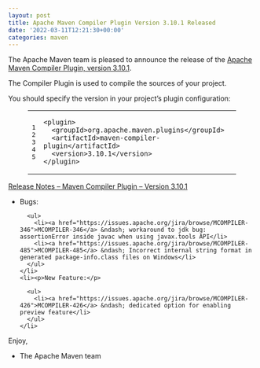 ```yaml
---
layout: post
title: Apache Maven Compiler Plugin Version 3.10.1 Released
date: '2022-03-11T12:21:30+00:00'
categories: maven
---
```

<div class="entry-content"><p>The Apache Maven team is pleased to announce the release of the
  <a href="https://maven.apache.org/plugins/maven-compiler-plugin/">Apache Maven Compiler Plugin, version 3.10.1</a>.</p>

  <p>The Compiler Plugin is used to compile the sources of your project.</p>

  <p>You should specify the version in your project&rsquo;s plugin configuration:</p>

  <figure class='code'><figcaption><span></span></figcaption><div class="highlight"><table><tr><td class="gutter"><pre class="line-numbers"><span class='line-number'>1</span>
<span class='line-number'>2</span>
<span class='line-number'>3</span>
<span class='line-number'>4</span>
<span class='line-number'>5</span>
</pre></td><td class='code'><pre><code class='xml'><span class='line'><span class="nt">&lt;plugin&gt;</span>
</span><span class='line'>  <span class="nt">&lt;groupId&gt;</span>org.apache.maven.plugins<span class="nt">&lt;/groupId&gt;</span>
</span><span class='line'>  <span class="nt">&lt;artifactId&gt;</span>maven-compiler-plugin<span class="nt">&lt;/artifactId&gt;</span>
</span><span class='line'>  <span class="nt">&lt;version&gt;</span>3.10.1<span class="nt">&lt;/version&gt;</span>
</span><span class='line'><span class="nt">&lt;/plugin&gt;</span>
</span></code></pre></td></tr></table></div></figure>




  <!-- more -->


  <p><a href="https://issues.apache.org/jira/secure/ReleaseNote.jspa?projectId=12317225&amp;version=12343484">Release Notes &ndash; Maven Compiler Plugin &ndash; Version 3.10.1</a></p>

  <ul>
    <li><p>Bugs:</p>

      <ul>
        <li><a href="https://issues.apache.org/jira/browse/MCOMPILER-346">MCOMPILER-346</a> &ndash; workaround to jdk bug: assertionError inside javac when using javax.tools API</li>
        <li><a href="https://issues.apache.org/jira/browse/MCOMPILER-485">MCOMPILER-485</a> &ndash; Incorrect internal string format in generated package-info.class files on Windows</li>
      </ul>
    </li>
    <li><p>New Feature:</p>

      <ul>
        <li><a href="https://issues.apache.org/jira/browse/MCOMPILER-426">MCOMPILER-426</a> &ndash; dedicated option for enabling preview feature</li>
      </ul>
    </li>
  </ul>


  <p>Enjoy,</p>

  <ul>
    <li>The Apache Maven team</li>
  </ul>

